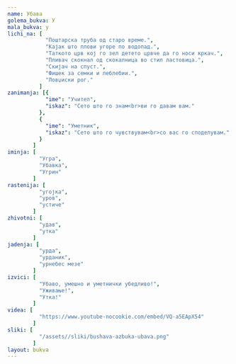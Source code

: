 ```yaml
---
name: Убава
golema_bukva: У
mala_bukva: у
lichi_na: [
            "Поштарска труба од старо време.",
            "Кајак што плови угоре по водопад.",
            "Таткото црв кој го зел детето црвче да го носи кркач.",
            "Пливач скокнал од скокалница во стил ластовица.",
            "Скијач на спуст.",
            "Фишек за семки и леблебии.",
            "Ловџиски рог."
          ]
zanimanja: [{
            "ime": "Учител",
            "iskaz": "Сето што го знам<br>ви го давам вам."
          },
          {
            "ime": "Уметник",
            "iskaz": "Сето што го чувствувам<br>со вас го споделувам."
          }
        ]
iminja: [
          "Угра",
          "Убавка",
          "Угрин"
        ]
rastenija: [
          "угојка",
          "уров",
          "устиче"
        ]
zhivotni: [
          "удав",
          "утка"
        ]
jadenja: [
          "урда",
          "урданик",
          "урнебес мезе"
        ]
izvici: [
          "Убаво, умешно и уметнички убедливо!",
          "Уживање!",
          "Утка!"
        ]
videa: [
          "https://www.youtube-nocookie.com/embed/VQ-a5EApX54"
        ]
sliki: [
          "/assets//sliki/bushava-azbuka-ubava.png"
        ]
layout: bukva
---
```

